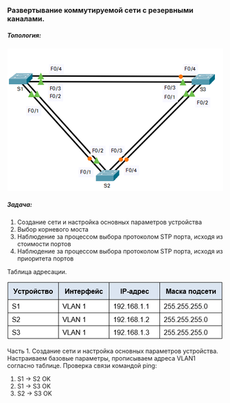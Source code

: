 ### **Развертывание коммутируемой сети с резервными каналами.**
##### Топология:
![Topolog](https://github.com/Cooler1213/Otus-Network/blob/e637821fc411fcf33bafe0ded539f1efd47f1972/Lab/STP/Topolog.png)
##### Задача:
1. Создание сети и настройка основных параметров устройства
2. Выбор корневого моста
3. Наблюдение за процессом выбора протоколом STP порта, исходя из стоимости портов
4. Наблюдение за процессом выбора протоколом STP порта, исходя из приоритета портов

Таблица адресации.

![Tab](https://github.com/Cooler1213/Otus-Network/blob/92f2f776696c8c1a564fcc438d47240e14cc0cb5/Lab/STP/Tab.png)

Часть 1. Создание сети и настройка основных параметров устройства.
Настраиваем базовые параметры, прописываем адреса VLAN1 согласно таблице. 
Проверка связи командой ping:
1. S1 -> S2  OK
2. S1 -> S3  OK
3. S2 -> S3  OK